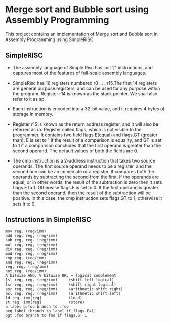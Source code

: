 
# Merge sort and Bubble sort using Assembly Programming

This project contains an implementation of Merge sort and Bubble sort in Assembly Programming using SimpleRISC.

## SimpleRISC

* The assembly language of Simple Risc has just 21 instructions, and captures most of the features of full-scale assembly languages.

* SimpleRisc has 16 registers numbered r0 . . . r15.The first 14 registers are general purpose registers, and can be used for any purpose within the program. Register r14 is known as the stack pointer. We shall also refer to it as sp.

* Each instruction is encoded into a 32-bit value, and it requires 4 bytes of storage in memory.

* Register r15 is known as the return address register, and it will also be referred as ra. Register called flags, which is not visible to the programmer. It contains two field flags E(equal) and flags.GT (greater than). E is set to 1 if the result of a comparison is equality, and GT is set to 1 if a comparison concludes that the first operand is greater than the second operand. The default values of both the fields are 0.

* The cmp instruction is a 2-address instruction that takes two source operands. The first source operand needs to be a register, and the second one can be an immediate or a register. It compares both the operands by subtracting the second from the first. If the operands are equal, or in other words, the result of the subtraction is zero then it sets flags.E to 1. Otherwise flags.E is set to 0. If the first operand is greater than the second operand, then the result of the subtraction will be positive. In this case, the cmp instruction sets flags.GT to 1, otherwise it sets it to 0.

## Instructions in SimpleRISC
```
mov reg, (reg/imm)
add reg, reg, (reg/imm)
sub reg, reg. (reg/imm)
mul reg, reg, (reg/imm) 
div reg. reg. (reg/imm)
mod reg, reg, (reg/imm)
cmp reg. (reg/imm)
and reg, reg, (reg/imm)
reg, reg. (reg/imm)
not reg. (reg/imm)
A bitwise AND, V bitwise OR, ~ logical complement
lsl reg, reg. (reg/imm)     (shift left logical)
lsr reg, reg, (reg/imm)     (shift right logical)
asr reg, reg, (reg/imm)     (arithmetic shift right)
asl reg, reg, (reg/imm)     (arithmetic shift left)
ld reg, imm[reg]            (load)
st reg, imm[reg]            (store)
b label b.foo branch to .foo
beq label (branch to label if flags.E=1)
bgt .foo branch to foo if flags.GT 1
```

